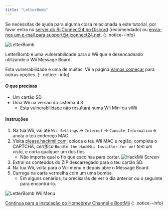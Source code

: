 ```yaml
---
title: "LetterBomb"
---
```


Se necessitas de ajuda para alguma coisa relacionada a este tutorial, por favor entra no [server do RiiConnect24 no Discord](https://discord.gg/b4Y7jfD) (recomendado) ou [envia-nos um e-mail para support@riiconnect24.net](mailto:support@riiconnect24.net).
{: .notice--info}

![LetterBomb](/images/letterbomb.png)

LetterBomb é uma vulnerabilidade para a Wii que é desencadeado utilizando o Wii Message Board.

Esta vulnerabilidade é uma de muitas. Vê a página [Vamos começar](/get-started) para outras opções.
{: .notice--info}

#### O que precisas
- Um cartão SD
- Uma Wii na versão do sistema 4.3
   - Esta vulnerabilidade não resultará numa Wii Mini ou vWii

#### Instruções

1. Na tua Wii, vai até `Wii Settings` -> `Internet` -> `Console Information` e anota o teu endereço MAC.
2. Visita [please.hackmii.com](https://please.hackmii.com), coloca o teu Wii MAC e região, completa o CAPTCHA, *certifica* `Bundle the HackMii Installer for me!` *tem um visto*, e corta qualquer um dos fios
   - Não importa qual o fio que escolhas para cortar. ![HackMii Screen](/images/Wii/LetterBomb-PC.png)
3. Extrai os conteúdos do ZIP descarregado para o teu cartão SD.
4. Na tua Wii, volta para o Wii menu e depois abre o Message Board.
5. Carrega na carta vermelha com um uma bomba.
   - Em alguns cenários, tu precisarás de ver o dia anterior ou o seguinte para encontrá-lo.

![LetterBomb Wii Menu](/images/Wii/LetterBomb-Wii.png)

[Continua para a Instalação do Homebrew Channel e BootMii](hbc)
{: .notice--info}

